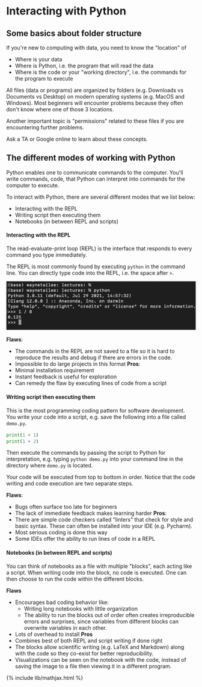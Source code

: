 # Interacting with Python

## Some basics about folder structure
If you're new to computing with data, you need to know the "location" of
- Where is your data
- Where is Python, i.e. the program that will read the data
- Where is the code or your "working directory", i.e. the commands for
  the program to execute

All files (data or programs) are organized by folders (e.g. Downloads
vs Documents vs Desktop) on modern operating
systems (e.g. MacOS and Windows). Most beginners will encounter problems
because they often don't know where one of those 3 locations.

Another important topic is "permissions" related to these files if
you are encountering further problems.

Ask a TA or Google online to learn about these concepts.

## The different modes of working with Python
Python enables one to communicate commands to the
computer. You'll write commands, code, that Python can
interpret into commands for the computer to execute.

To interact with Python, there are several different modes that we
list below:
- Interacting with the REPL
- Writing script then executing them
- Notebooks (in between REPL and scripts)

#### Interacting with the REPL
The read-evaluate-print loop (REPL) is the interface that responds to
every command you type immediately.

The REPL is most commonly found by executing `python` in the command line.
You can directly type code into the REPL, i.e. the space after `>`.

<img src="images/command_line.png" alt="REPL demo" width='600'>

**Flaws**:
- The commands in the REPL are not saved to a file so it is hard
  to reproduce the results and debug if there are errors in the code.
- Impossible to do large projects in this format
**Pros**:
- Minimal installation requirement
- Instant feedback is useful for exploration
- Can remedy the flaw by executing lines of code from a script


#### Writing script then executing them
This is the most programming coding pattern for software development.
You write your code into a script, e.g. save the following into
a file called `demo.py`.

```python
print(1 + 1)
print(1 + 2)
```

Then execute the commands by passing the script to Python for interpretation,
e.g. typing `python demo.py` into your command line in the directory where
`demo.py` is located.

Your code will be executed from top to bottom in order. Notice that the code
writing and code execution are two separate steps.

**Flaws**:
- Bugs often surface too late for beginners
- The lack of immediate feedback makes learning harder
**Pros**:
- There are simple code checkers called "linters" that check for style and
  basic syntax. These can often be installed into your IDE (e.g. Pycharm).
- Most serious coding is done this way
- Some IDEs offer the ability to run lines of code in a REPL

#### Notebooks (in between REPL and scripts)
You can think of notebooks as a file with multiple "blocks", each acting
like a script. When writing code into the block, no code is executed.
One can then choose to run the code within the different blocks.

**Flaws**
- Encourages bad coding behavior like:
  - Writing long notebooks with little organization
  - The ability to run the blocks out of order often creates irreproducible 
    errors and surprises, since variables from different blocks can
    overwrite variables in each other.
- Lots of overhead to install
**Pros**
- Combines best of both REPL and script writing if done right
- The blocks allow scientific writing (e.g. LaTeX and Markdown) along with
  the code so they co-exist for better reproducibility.
- Visualizations can be seen on the notebook with the code, instead of
  saving the image to a file then viewing it in a different program.

{% include lib/mathjax.html %}
